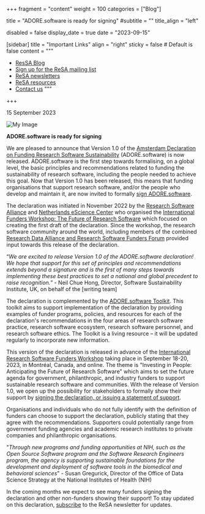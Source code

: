 +++
fragment = "content"
weight = 100
categories = ["Blog"]

title = "ADORE.software is ready for signing"
#subtitle = ""
title_align = "left"

disabled = false
display_date = true
date = "2023-09-15"

[sidebar]
  title = "Important Links"
  align = "right"
  sticky = false # Default is false
  content = """
  * [ResSA Blog](https://www.researchsoft.org/blog/)
  * [Sign up for the ReSA mailing list](https://landing.mailerlite.com/webforms/landing/i5e1h2)
  * [ReSA newsletters](/news)
  * [ReSA resources](/resa-resources)
  * [Contact us](/contact)
  """

+++

15 September 2023

![My Image](shutterstock_2007818042.jpg)

**ADORE.software is ready for signing**

We are pleased to announce that Version 1.0 of the [Amsterdam Declaration on Funding Research Software Sustainability](https://adore.mezzomedia.nl/declaration/) (ADORE.software) is now released. ADORE.software is the first step towards formalising, on a global level, the basic principles and recommendations related to funding the sustainability of research software, including the people needed to achieve this goal. Now that Version 1.0 has been released, this means that funding organisations that support research software, and/or the people who develop and maintain it, are now invited to formally [sign ADORE.software](https://adore.mezzomedia.nl/get-involved/).

The declaration was initiated in November 2022 by the [Research Software Alliance](https://www.researchsoft.org/) and [Netherlands eScience Center](https://www.esciencecenter.nl/) who organised the [International Funders Workshop: The Future of Research Software](https://adore.software/2023/03/international-funders-workshop-the-future-of-research-software/) which focused on creating the first draft of the declaration. Since the workshop, the research software community around the world, including members of the combined [Research Data Alliance and Research Software Funders Forum](https://adore.software/2023/03/rda-resa-funders-forum-gothenburg-sweden/) provided input towards this release of the declaration.

“_We are excited to release Version 1.0 of the ADORE.software declaration! We hope that support for this set of principles and recommendations extends beyond a signature and is the first of many steps towards implementing these best practices to set a national and global precedent to raise recognition._” \- Neil Chue Hong, Director, Software Sustainability Institute, UK,  on behalf of the [writing team]

The declaration is complemented by the [ADORE.software Toolkit](https://adore.mezzomedia.nl/toolkit/). This toolkit aims to support implementation of the declaration by providing examples of funder programs, policies, and resources for each of the declaration's recommendations in the four areas of research software practice, research software ecosystem, research software personnel, and research software ethics. The Toolkit is a living resource – it will be updated regularly to incorporate new information.

This version of the declaration is released in advance of the [International Research Software Funders Workshop](https://adore.software/international-research-software-funders-workshop/) taking place in September 18-20, 2023, in Montréal, Canada, and online. The theme is "Investing in People: Anticipating the Future of Research Software" which aims to set the future agenda for government, philanthropic, and industry funders to support sustainable research software and communities. With the release of Version 1.0, we open up the possibility for stakeholders to formally show their support by [signing the declaration, or issuing a statement of support](https://adore.mezzomedia.nl/get-involved/).

Organisations and individuals who do not fully identify with the definition of funders can choose to support the declaration, publicly stating that they agree with the recommendations. Supporters could potentially range from government funding agencies and academic research institutes to private companies and philanthropic organisations.

"_Through new programs and funding opportunities at NIH, such as the Open Source Software program and the Software Research Engineers program, the agency is supporting sustainable foundations for the development and deployment of software tools in the biomedical and behavioral sciences_"
\- Susan Gregurick, Director of the Office of Data Science Strategy at the National Institutes of Health (NIH)

In the coming months we expect to see many funders signing the declaration and other non-funders showing their support! To stay updated on this declaration, [subscribe](https://www.researchsoft.org/news/) to the ReSA newsletter for updates.
